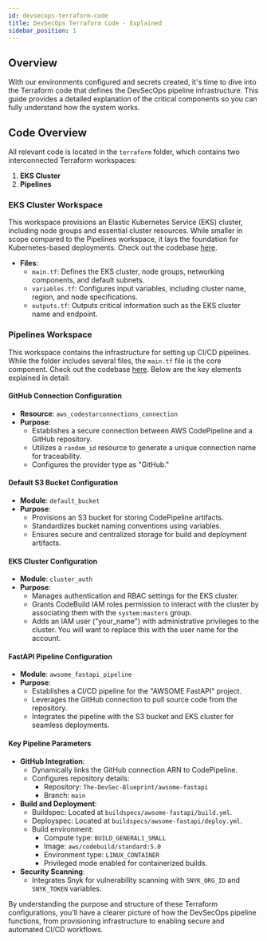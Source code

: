 ```yaml
---
id: devsecops-terraform-code
title: DevSecOps Terraform Code - Explained
sidebar_position: 1
---
```


## Overview

With our environments configured and secrets created, it's time to dive into the Terraform code that defines the DevSecOps pipeline infrastructure. This guide provides a detailed explanation of the critical components so you can fully understand how the system works.

## Code Overview

All relevant code is located in the `terraform` folder, which contains two interconnected Terraform workspaces:

1. **EKS Cluster**
2. **Pipelines**

### EKS Cluster Workspace

This workspace provisions an Elastic Kubernetes Service (EKS) cluster, including node groups and essential cluster resources. While smaller in scope compared to the Pipelines workspace, it lays the foundation for Kubernetes-based deployments. Check out the codebase [here](https://github.com/devsecblueprint/aws-devsecops-pipeline/tree/main/terraform/eks-cluster).

- **Files**:
  - `main.tf`: Defines the EKS cluster, node groups, networking components, and default subnets.
  - `variables.tf`: Configures input variables, including cluster name, region, and node specifications.
  - `outputs.tf`: Outputs critical information such as the EKS cluster name and endpoint.

### Pipelines Workspace

This workspace contains the infrastructure for setting up CI/CD pipelines. While the folder includes several files, the `main.tf` file is the core component. Check out the codebase [here](https://github.com/devsecblueprint/aws-devsecops-pipeline/tree/main/terraform/eks-cluster). Below are the key elements explained in detail:

#### GitHub Connection Configuration

- **Resource**: `aws_codestarconnections_connection`
- **Purpose**:
  - Establishes a secure connection between AWS CodePipeline and a GitHub repository.
  - Utilizes a `random_id` resource to generate a unique connection name for traceability.
  - Configures the provider type as "GitHub."

#### Default S3 Bucket Configuration

- **Module**: `default_bucket`
- **Purpose**:
  - Provisions an S3 bucket for storing CodePipeline artifacts.
  - Standardizes bucket naming conventions using variables.
  - Ensures secure and centralized storage for build and deployment artifacts.

#### EKS Cluster Configuration

- **Module**: `cluster_auth`
- **Purpose**:
  - Manages authentication and RBAC settings for the EKS cluster.
  - Grants CodeBuild IAM roles permission to interact with the cluster by associating them with the `system:masters` group.
  - Adds an IAM user ("your_name") with administrative privileges to the cluster. You will want to replace this with the user name for the account.

#### FastAPI Pipeline Configuration

- **Module**: `awsome_fastapi_pipeline`
- **Purpose**:
  - Establishes a CI/CD pipeline for the "AWSOME FastAPI" project.
  - Leverages the GitHub connection to pull source code from the repository.
  - Integrates the pipeline with the S3 bucket and EKS cluster for seamless deployments.

#### Key Pipeline Parameters

- **GitHub Integration**:
  - Dynamically links the GitHub connection ARN to CodePipeline.
  - Configures repository details:
    - Repository: `The-DevSec-Blueprint/awsome-fastapi`
    - Branch: `main`
- **Build and Deployment**:
  - Buildspec: Located at `buildspecs/awsome-fastapi/build.yml`.
  - Deployspec: Located at `buildspecs/awsome-fastapi/deploy.yml`.
  - Build environment:
    - Compute type: `BUILD_GENERAL1_SMALL`
    - Image: `aws/codebuild/standard:5.0`
    - Environment type: `LINUX_CONTAINER`
    - Privileged mode enabled for containerized builds.
- **Security Scanning**:
  - Integrates Snyk for vulnerability scanning with `SNYK_ORG_ID` and `SNYK_TOKEN` variables.

By understanding the purpose and structure of these Terraform configurations, you'll have a clearer picture of how the DevSecOps pipeline functions, from provisioning infrastructure to enabling secure and automated CI/CD workflows.
